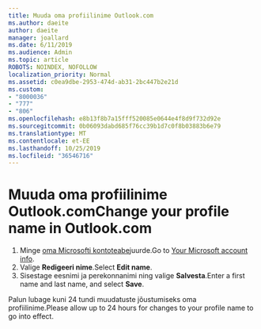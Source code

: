 ```yaml
---
title: Muuda oma profiilinime Outlook.com
ms.author: daeite
author: daeite
manager: joallard
ms.date: 6/11/2019
ms.audience: Admin
ms.topic: article
ROBOTS: NOINDEX, NOFOLLOW
localization_priority: Normal
ms.assetid: c0ea9dbe-2953-474d-ab31-2bc447b2e21d
ms.custom:
- "8000036"
- "777"
- "806"
ms.openlocfilehash: e8b13f8b7a15fff520085e0644e4f8d9f732d92e
ms.sourcegitcommit: 0b06093dabd685f76cc39b1d7c0f8b03883b6e79
ms.translationtype: MT
ms.contentlocale: et-EE
ms.lasthandoff: 10/25/2019
ms.locfileid: "36546716"
---
```

# <a name="change-your-profile-name-in-outlookcom"></a><span data-ttu-id="41d7f-102">Muuda oma profiilinime Outlook.com</span><span class="sxs-lookup"><span data-stu-id="41d7f-102">Change your profile name in Outlook.com</span></span>

1. <span data-ttu-id="41d7f-103">Minge [oma Microsofti kontoteabe](https://go.microsoft.com/fwlink/p/?linkid=860841)juurde.</span><span class="sxs-lookup"><span data-stu-id="41d7f-103">Go to [Your Microsoft account info](https://go.microsoft.com/fwlink/p/?linkid=860841).</span></span>
2. <span data-ttu-id="41d7f-104">Valige **Redigeeri nime**.</span><span class="sxs-lookup"><span data-stu-id="41d7f-104">Select **Edit name**.</span></span>
3. <span data-ttu-id="41d7f-105">Sisestage eesnimi ja perekonnanimi ning valige **Salvesta**.</span><span class="sxs-lookup"><span data-stu-id="41d7f-105">Enter a first name and last name, and select **Save**.</span></span>

<span data-ttu-id="41d7f-106">Palun lubage kuni 24 tundi muudatuste jõustumiseks oma profiilinime.</span><span class="sxs-lookup"><span data-stu-id="41d7f-106">Please allow up to 24 hours for changes to your profile name to go into effect.</span></span>